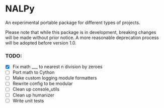 # NALPy
An experimental portable package for different types of projects.

Please note that while this package is in development, breaking changes will be made without prior notice. A more reasonable deprecation process will be adopted before version 1.0.

### TODO:
- [x] Fix math ___ to nearest n division by zeroes
- [ ] Port math to Cython
- [ ] Make custom logging module formatters
- [ ] Rewrite config to be modular
- [ ] Clean up console_utils
- [ ] Clean up humanizer
- [ ] Write unit tests
